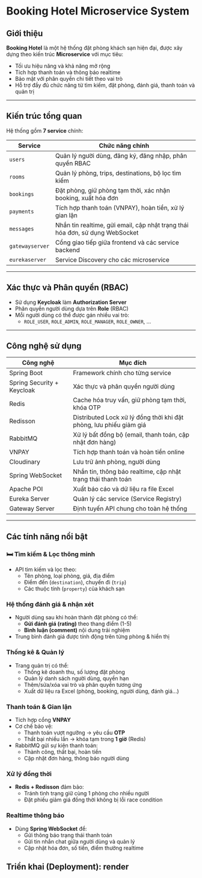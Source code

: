 # Booking Hotel Microservice System

## Giới thiệu

**Booking Hotel** là một hệ thống đặt phòng khách sạn hiện đại, được xây dựng theo kiến trúc **Microservice** với mục tiêu:

- Tối ưu hiệu năng và khả năng mở rộng
- Tích hợp thanh toán và thông báo realtime
- Bảo mật với phân quyền chi tiết theo vai trò
- Hỗ trợ đầy đủ chức năng từ tìm kiếm, đặt phòng, đánh giá, thanh toán và quản trị

---

## Kiến trúc tổng quan

Hệ thống gồm **7 service** chính:

| Service         | Chức năng chính                                                                 |
|------------------|----------------------------------------------------------------------------------|
| `users`          | Quản lý người dùng, đăng ký, đăng nhập, phân quyền RBAC                         |
| `rooms`          | Quản lý phòng, trips, destinations, bộ lọc tìm kiếm                             |
| `bookings`       | Đặt phòng, giữ phòng tạm thời, xác nhận booking, xuất hóa đơn                   |
| `payments`       | Tích hợp thanh toán (VNPAY), hoàn tiền, xử lý gian lận                          |
| `messages`       | Nhắn tin realtime, gửi email, cập nhật trạng thái hóa đơn, sử dụng WebSocket    |
| `gatewayserver`  | Cổng giao tiếp giữa frontend và các service backend                            |
| `eurekaserver`   | Service Discovery cho các microservice                                          |

---

## Xác thực và Phân quyền (RBAC)

- Sử dụng **Keycloak** làm **Authorization Server**
- Phân quyền người dùng dựa trên **Role** (RBAC)
- Mỗi người dùng có thể được gán nhiều vai trò:
  - `ROLE_USER`, `ROLE_ADMIN`, `ROLE_MANAGER`, `ROLE_OWNER`, ...

---

## Công nghệ sử dụng

| Công nghệ      | Mục đích                                                                 |
|----------------|--------------------------------------------------------------------------|
| Spring Boot    | Framework chính cho từng service                                         |
| Spring Security + Keycloak | Xác thực và phân quyền người dùng                             |
| Redis          | Cache hóa truy vấn, giữ phòng tạm thời, khóa OTP                         |
| Redisson       | Distributed Lock xử lý đồng thời khi đặt phòng, lưu phiếu giảm giá       |
| RabbitMQ       | Xử lý bất đồng bộ (email, thanh toán, cập nhật đơn hàng)                |
| VNPAY          | Tích hợp thanh toán và hoàn tiền online                                 |
| Cloudinary     | Lưu trữ ảnh phòng, người dùng                                            |
| Spring WebSocket | Nhắn tin, thông báo realtime, cập nhật trạng thái thanh toán            |
| Apache POI     | Xuất báo cáo và dữ liệu ra file Excel                                   |
| Eureka Server  | Quản lý các service (Service Registry)                                  |
| Gateway Server | Định tuyến API chung cho toàn hệ thống                                  |

---

## Các tính năng nổi bật

### 🛏 Tìm kiếm & Lọc thông minh
- API tìm kiếm và lọc theo:
  - Tên phòng, loại phòng, giá, địa điểm
  - Điểm đến (`destination`), chuyến đi (`trip`)
  - Các thuộc tính (`property`) của khách sạn

### Hệ thống đánh giá & nhận xét
- Người dùng sau khi hoàn thành đặt phòng có thể:
  - **Gửi đánh giá (rating)** theo thang điểm (1-5)
  - **Bình luận (comment)** nội dung trải nghiệm
- Trung bình đánh giá được tính động trên từng phòng & hiển thị

### Thống kê & Quản lý
- Trang quản trị có thể:
  - Thống kê doanh thu, số lượng đặt phòng
  - Quản lý danh sách người dùng, quyền hạn
  - Thêm/sửa/xóa vai trò và phân quyền tương ứng
  - Xuất dữ liệu ra Excel (phòng, booking, người dùng, đánh giá...)

### Thanh toán & Gian lận
- Tích hợp cổng **VNPAY**
- Cơ chế bảo vệ:
  - Thanh toán vượt ngưỡng → yêu cầu **OTP**
  - Thất bại nhiều lần → khóa tạm trong **1 giờ** (Redis)
- RabbitMQ gửi sự kiện thanh toán:
  - Thành công, thất bại, hoàn tiền
  - Cập nhật đơn hàng, thông báo người dùng

### Xử lý đồng thời
- **Redis + Redisson** đảm bảo:
  - Tránh tình trạng giữ cùng 1 phòng cho nhiều người
  - Đặt phiếu giảm giá đồng thời không bị lỗi race condition

### Realtime thông báo
- Dùng **Spring WebSocket** để:
  - Gửi thông báo trạng thái thanh toán
  - Gửi tin nhắn chat giữa người dùng và quản lý
  - Cập nhật hóa đơn, số tiền, điểm thưởng realtime
## Triển khai (Deployment): render
